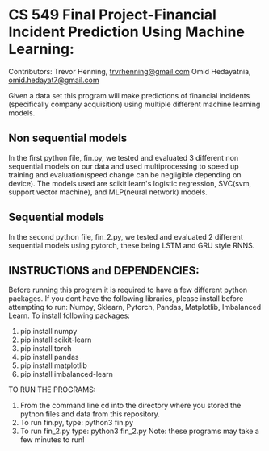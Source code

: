 # CS 549 Final Project-Financial Incident Prediction Using Machine Learning:
Contributors: 
Trevor Henning, trvrhenning@gmail.com 
Omid Hedayatnia, omid.hedayat7@gmail.com

Given a data set this program will make predictions of financial incidents (specifically company acquisition) using multiple different machine learning models. 
## Non sequential models 
In the first python file, fin.py,  we tested and evaluated 3 different non sequential models on our data and used multiprocessing to speed up training and evaluation(speed change can be negligible depending on device). The models used are scikit learn's
logistic regression, SVC(svm, support vector machine), and MLP(neural network) models.   
## Sequential models 
In the second python file, fin_2.py, we tested and evaluated 2 different sequential models using pytorch, these being LSTM and GRU style RNNS. 
## INSTRUCTIONS and DEPENDENCIES: 
Before running this program it is required to have a few different python packages.
If you dont have the following libraries, please install before attempting to run: 
Numpy, Sklearn, Pytorch, Pandas, Matplotlib, Imbalanced Learn. 
To install following packages: 
1. pip install numpy 
2. pip install scikit-learn
3. pip install torch
4. pip install pandas
5. pip install matplotlib
6. pip install imbalanced-learn

TO RUN THE PROGRAMS:
1. From the command line cd into the directory where you stored the python files and data from this repository. 
2. To run fin.py, type: python3 fin.py
3. To run fin_2.py type: python3 fin_2.py
Note: these programs may take a few minutes to run! 
